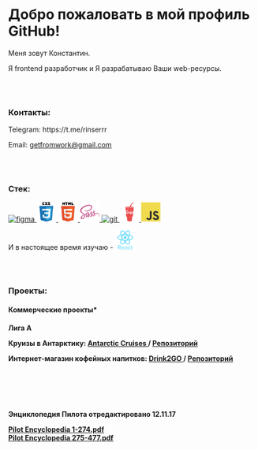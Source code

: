 <h1 aling="center">Добро пожаловать в мой профиль GitHub!</h1>

<p align="left">Меня зовут Константин.</p>
<p align="left">Я frontend разработчик и Я разрабатываю Ваши web-ресурсы.</p>

<br><br>

<h3 align="left">Контакты:</h3>
<p align="left">
  Telegram: https://t.me/rinserrr
</p>
<p align="left">
  Email: <a href="mailto:getfromwork@gmail.com">getfromwork@gmail.com</a>
</p>

<br><br>

<h3 align="left">Стек:</h3>
<p align="left"> 
  <a href="https://www.figma.com/" target="_blank" rel="noreferrer"> <img src="https://www.vectorlogo.zone/logos/figma/figma-icon.svg" alt="figma" width="40" height="40"/> </a>
  <a href="https://www.w3schools.com/css/" target="_blank" rel="noreferrer"> <img src="https://raw.githubusercontent.com/devicons/devicon/master/icons/css3/css3-original-wordmark.svg" alt="css3" width="40" height="40"/> </a> 
  <a href="https://www.w3.org/html/" target="_blank" rel="noreferrer"> <img src="https://raw.githubusercontent.com/devicons/devicon/master/icons/html5/html5-original-wordmark.svg" alt="html5" width="40" height="40"/> </a>
  <a href="https://sass-lang.com" target="_blank" rel="noreferrer"> <img src="https://raw.githubusercontent.com/devicons/devicon/master/icons/sass/sass-original.svg" alt="sass" width="40" height="40"/> </a>
  <a href="https://git-scm.com/" target="_blank" rel="noreferrer"> <img src="https://www.vectorlogo.zone/logos/git-scm/git-scm-icon.svg" alt="git" width="40" height="40"/> </a> 
  <a href="https://gulpjs.com" target="_blank" rel="noreferrer"> <img src="https://raw.githubusercontent.com/devicons/devicon/master/icons/gulp/gulp-plain.svg" alt="gulp" width="40" height="40"/> </a>
  <a href="https://developer.mozilla.org/en-US/docs/Web/JavaScript" target="_blank" rel="noreferrer"> <img src="https://raw.githubusercontent.com/devicons/devicon/master/icons/javascript/javascript-original.svg" alt="javascript" width="40" height="40"/> </a> 
</p>

<p align="left">И в настоящее время изучаю - 
  <a aling="middle" href="https://reactjs.org/" target="_blank" rel="noreferrer"> <img src="https://raw.githubusercontent.com/devicons/devicon/master/icons/react/react-original-wordmark.svg" alt="react" width="40" height="40"/> </a>
</p>

<br><br>

<h3 align="left">Проекты:</h3>
<h4> Коммерческие проекты*<h4>
  <p align="left">Лига А</p>
  <p align="left">Круизы в Антарктику: <a href="https://rinserrr.github.io/antarctic-cruises/"> Antarctic Сruises </a> / <a href="https://github.com/rinserrr/antarctic-cruises">Репозиторий</a><br>
  <p align="left">Интернет-магазин кофейных напитков: <a href="https://rinserrr.github.io/drink2go/"> Drink2GO </a> / <a href="https://github.com/rinserrr/drink2go">Репозиторий</a><br>
 

<br><br><br><br>

<p>Энциклопедия Пилота отредактировано 12.11.17<p>
<a href="https://rinserrr.github.io/rinserrr/PilotEncyclopedia121117-1-274.pdf" target="_blank">Pilot Encyclopedia 1-274.pdf</a><br>
<a href="https://rinserrr.github.io/rinserrr/PilotEncyclopedia121117-275-477.pdf" target="_blank">Pilot Encyclopedia 275-477.pdf</a>
